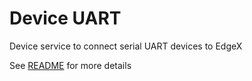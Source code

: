 # Device UART

Device service to connect serial UART devices to EdgeX

See [README](https://github.com/edgexfoundry/device-uart/tree/{{edgexversion}}#readme) for more details